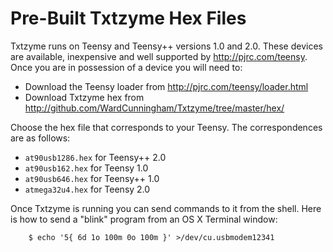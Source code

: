 Pre-Built Txtzyme Hex Files
===========================

Txtzyme runs on Teensy and Teensy++ versions 1.0 and 2.0. These devices are available, inexpensive and well supported by <http://pjrc.com/teensy>. Once you are in possession of a device you will need to:

- Download the Teensy loader from <http://pjrc.com/teensy/loader.html>
- Download Txtzyme hex from <http://github.com/WardCunningham/Txtzyme/tree/master/hex/>

Choose the hex file that corresponds to your Teensy.
The correspondences are as follows:

- `at90usb1286.hex` for Teensy++ 2.0
- `at90usb162.hex` for Teensy 1.0
- `at90usb646.hex` for Teensy++ 1.0
- `atmega32u4.hex` for Teensy 2.0

Once Txtzyme is running you can send commands to it from the shell.
Here is how to send a "blink" program from an OS X Terminal window:

        $ echo '5{ 6d 1o 100m 0o 100m }' >/dev/cu.usbmodem12341
